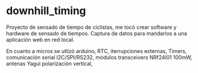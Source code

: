 # downhill_timing
Proyecto de sensado de tiempo de ciclistas, me tocó crear software y hardware de sensado de tiempos. Captura de datos para mandarlos a una aplicación web en red local.

En cuanto a micros se utlizó arduino, RTC, iterrupciones externas, Timers, comunicación serial I2C/SPI/RS232, módulos transceivers NRf24l01 100mW, antenas Yagui polarización vertical, 
